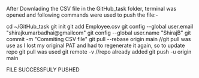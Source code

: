 After Downlading the CSV file in the GitHub_task folder, terminal was opened and following commands were used to push the file:-

cd ~/GitHub_task
git init
git add Employee.csv
git config --global user.email "shirajkumarbadhai@gmailcom"
git config --global user.name "ShirajB"
git commit -m "Commiting CSV file"
git pull --rebase origin main //git pull was use as I lost my original PAT and had to regenerate it again, so to update repo git pull was used
git remote -v //repo already added
git push -u origin main

FILE SUCCESSFULY PUSHED
